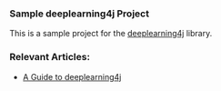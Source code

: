 ### Sample deeplearning4j Project
This is a sample project for the [deeplearning4j](https://deeplearning4j.org) library.

### Relevant Articles:
- [A Guide to deeplearning4j](http://www.baeldung.com/deeplearning4j)

